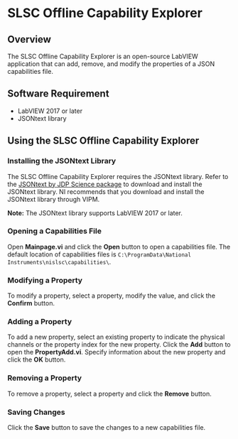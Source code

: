 # SLSC Offline Capability Explorer

## Overview

The SLSC Offline Capability Explorer is an open-source LabVIEW application that can add, remove, and modify the properties of a JSON capabilities file.

## Software Requirement
- LabVIEW 2017 or later
- JSONtext library

## Using the SLSC Offline Capability Explorer

### Installing the JSONtext Library

The SLSC Offline Capability Explorer requires the JSONtext library. Refer to the [JSONtext by JDP Science package](http://sine.ni.com/nips/cds/view/p/lang/en/nid/216651) to download and install the JSONtext library. NI recommends that you download and install the JSONtext library through VIPM.

__Note:__ The JSONtext library supports LabVIEW 2017 or later.

### Opening a Capabilities File

Open **Mainpage.vi** and click the **Open** button to open a capabilities file. The default location of capabilities files is `C:\ProgramData\National Instruments\nislsc\capabilities\`.

### Modifying a Property

To modify a property, select a property, modify the value, and click the **Confirm** button.

### Adding a Property

To add a new property, select an existing property to indicate the physical channels or the property index for the new property. Click the **Add** button to open the **PropertyAdd.vi**. Specify information about the new property and click the **OK** button.

### Removing a Property

To remove a property, select a property and click the **Remove** button.

### Saving Changes

Click the **Save** button to save the changes to a new capabilities file. 
